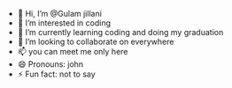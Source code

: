 - 👋 Hi, I’m @Gulam jillani
- 👀 I’m interested in coding
- 🌱 I’m currently learning coding and doing my graduation
- 💞️ I’m looking to collaborate on everywhere
- 📫 you can meet me only here
- 😄 Pronouns: john
- ⚡ Fun fact: not to say

<!---
John-svj/John-svj is a ✨ special ✨ repository because its `README.md` (this file) appears on your GitHub profile.
You can click the Preview link to take a look at your changes.
--->
